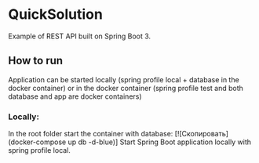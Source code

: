 
# QuickSolution

Example of REST API built on Spring Boot 3.

## How to run
Application can be started locally (spring profile local + database in the docker container)
or in the docker container (spring profile test and both database and app are docker containers)

### Locally:
In the root folder start the container with database:
[![Скопировать](docker-compose up db -d-blue)] 
Start Spring Boot application locally with spring profile local.
